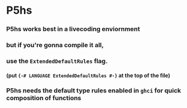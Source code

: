 # P5hs

### P5hs works best in a livecoding enviornment
### but if you're gonna compile it all,
### use the `ExtendedDefaultRules` flag.
#### (put `{-# LANGUAGE ExtendedDefaultRules #-}` at the top of the file)

### P5hs needs the default type rules enabled in `ghci` for quick composition of functions


